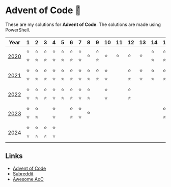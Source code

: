 # Advent of Code :christmas_tree:

These are my solutions for **Advent of Code**. The solutions are made using PowerShell.

| Year | 1 | 2 | 3 | 4 | 5 | 6 | 7 | 8 | 9 | 10 | 11 | 12 | 13 | 14 | 15 | 16 | 17 | 18 | 19 | 20 | 21 | 22 | 23 | 24 | 25 |
| --- | --- | --- | --- | --- | --- | --- | --- | --- | --- | --- | --- | --- | --- | --- | --- | --- | --- | --- | --- | --- | --- | --- | --- | --- | --- |
| [2020](https://adventofcode.com/2020) | :star: :star: | :star: :star: | :star: :star: | :star: :star: | :star: :star: | :star: :star: | :star: :star: | :star: | :star: :star: | :star: | :star: | :star: | :star: | :star: :star: | :star: :star: | :star: :star: | | :star: :star: | | | | :star: | :star: | | |
| [2021](https://adventofcode.com/2021) | :star: :star: | :star: :star: | :star: :star: | :star: :star: | :star: :star: | :star: :star: | :star: :star: | :star: :star: | :star: :star: | :star: :star: | | :star: :star: | :star: :star: | :star: :star: | :star: :star: | | :star: :star: | | | | :star: | | :star: | | |
| [2022](https://adventofcode.com/2022) | :star: :star: | :star: :star: | :star: :star: | :star: :star: | :star: :star: | :star: :star: | :star: :star: | :star: :star: | | :star: :star: | | :star: :star: | | | | | | | | | :star: | | | | |
| [2023](https://adventofcode.com/2023) | :star: :star: | :star: :star: | | :star: :star: | | :star: :star: | :star: :star: | :star: | | | | | | | :star: :star: | | | | | | | | | | |
| [2024](https://adventofcode.com/2024) | :star: :star: | :star: :star: | :star: :star: | :star: :star: | | | | | | | | | | | | | | | | | | | | | |

## Links

- [Advent of Code](https://adventofcode.com)
- [Subreddit](https://www.reddit.com/r/adventofcode/)
- [Awesome AoC](https://github.com/Bogdanp/awesome-advent-of-code)
